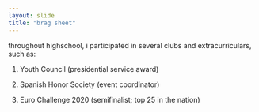 ```yaml
---
layout: slide
title: "brag sheet"
---
```

throughout highschool, i participated in several clubs and extracurriculars, such as: 


1. Youth Council (presidential service award)


2. Spanish Honor Society (event coordinator)


3. Euro Challenge 2020 (semifinalist; top 25 in the nation)

